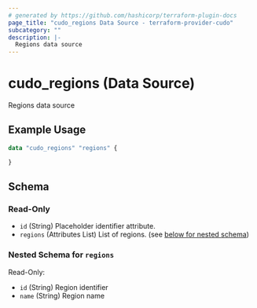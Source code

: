 ```yaml
---
# generated by https://github.com/hashicorp/terraform-plugin-docs
page_title: "cudo_regions Data Source - terraform-provider-cudo"
subcategory: ""
description: |-
  Regions data source
---
```


# cudo_regions (Data Source)

Regions data source

## Example Usage

```terraform
data "cudo_regions" "regions" {

}
```

<!-- schema generated by tfplugindocs -->
## Schema

### Read-Only

- `id` (String) Placeholder identifier attribute.
- `regions` (Attributes List) List of regions. (see [below for nested schema](#nestedatt--regions))

<a id="nestedatt--regions"></a>
### Nested Schema for `regions`

Read-Only:

- `id` (String) Region identifier
- `name` (String) Region name


